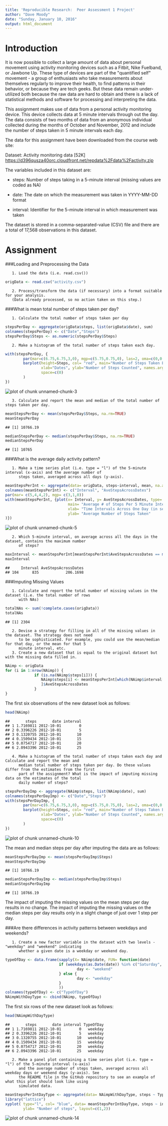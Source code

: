 ```yaml
---
title: 'Reproducible Research:  Peer Assessment 1 Project'
author: "Dave Moody"
date: "Sunday, January 10, 2016"
output: html_document
---
```


Introduction
============

It is now possible to collect a large amount of data about personal movement using activity monitoring devices such as a Fitbit, 
Nike Fuelband, or Jawbone Up. These type of devices are part of the "quantified self" movement - a group of enthusiasts who take 
measurements about themselves regularly to improve their health, to find patterns in their behavior, or because they are tech geeks. 
But these data remain under-utilized both because the raw data are hard to obtain and there is a lack of statistical methods and software
for processing and interpreting the data.

This assignment makes use of data from a personal activity monitoring device. This device collects data at 5 minute intervals through out
the day. The data consists of two months of data from an anonymous individual collected during the months of October and November, 2012 
and include the number of steps taken in 5 minute intervals each day.

The data for this assignment have been downloaded from the course web site:

Dataset: Activity monitoring data [52K] https://d396qusza40orc.cloudfront.net/repdata%2Fdata%2Factivity.zip

The variables included in this dataset are:

* steps: Number of steps taking in a 5-minute interval (missing values are coded as NA)

* date: The date on which the measurement was taken in YYYY-MM-DD format

* interval: Identifier for the 5-minute interval in which measurement was taken

The dataset is stored in a comma-separated-value (CSV) file and there are a total of 17,568 observations in 
this dataset.

Assignment
==========

###Loading and Preprocessing the Data

       1. Load the data (i.e. read.csv())
       

```r
origData <- read.csv("activity.csv")
```

       2. Process/transform the data (if necessary) into a format suitable for your analysis.
       (Data already processed, so no action taken on this step.)

###What is mean total number of steps taken per day?

       1. Calculate the total number of steps taken per day
       

```r
stepsPerDay <- aggregate(origData$steps, list(origData$date), sum)
colnames(stepsPerDay) <- c("Date","Steps")
stepsPerDay$Steps <- as.numeric(stepsPerDay$Steps)
```

       2. Make a histogram of the total number of steps taken each day.


```r
with(stepsPerDay, {
        par(mar=c(6.75,6.75,3,0), mgp=c(5.75,0.75,0), las=2, oma=c(0,0,0,0))
        barplot(height=Steps, col= "red", main="Number of Steps Taken Each Day",
                xlab="Dates", ylab="Number of Steps Counted", names.arg=Date,
                space=c(0)
        )
})
```

![plot of chunk unnamed-chunk-3](figure/unnamed-chunk-3-1.png) 

       3. Calculate and report the mean and median of the total number of steps taken per day.


```r
meanStepsPerDay <- mean(stepsPerDay$Steps, na.rm=TRUE)
meanStepsPerDay
```

```
## [1] 10766.19
```

```r
medianStepsPerDay <- median(stepsPerDay$Steps, na.rm=TRUE)
medianStepsPerDay
```

```
## [1] 10765
```

###What is the average daily activity pattern?

       1. Make a time series plot (i.e. type = "l") of the 5-minute interval (x-axis) and the average number of 
          steps taken, averaged across all days (y-axis).


```r
meanStepsPerInt <- aggregate(data= origData, steps~interval, mean, na.action=na.omit)
colnames(meanStepsPerInt) <- c("Interval", "AveStepsAcrossDates")
par(mar= c(5,4,4,2), mgp= c(3,1,0))
with(meanStepsPerInt, {plot(x= Interval, y= AveStepsAcrossDates, type= "l", 
                            main= "Average # of Steps Per 5 Minute Interval",
                            xlab= "Time Intervals Across One Day (in sequential 5 minute blocks)",
                            ylab= "Average Number of Steps Taken"
)})
```

![plot of chunk unnamed-chunk-5](figure/unnamed-chunk-5-1.png) 

       2. Which 5-minute interval, on average across all the days in the dataset, contains the maximum number 
          of steps?
       

```r
maxInterval <- meanStepsPerInt[meanStepsPerInt$AveStepsAcrossDates == max(meanStepsPerInt$AveStepsAcrossDates),]
maxInterval
```

```
##     Interval AveStepsAcrossDates
## 104      835            206.1698
```

###Imputing Missing Values

       1. Calculate and report the total number of missing values in the dataset (i.e. the total number of rows
          with NAs)
       

```r
totalNAs <- sum(!complete.cases(origData))
totalNAs
```

```
## [1] 2304
```

       2. Devise a strategy for filling in all of the missing values in the dataset. The strategy does not need 
          to be sophisticated. For example, you could use the mean/median for that day, or the mean for that 5
          minute interval, etc.
       3. Create a new dataset that is equal to the original dataset but with the missing data filled in.


```r
NAimp <- origData 
for (i in 1:nrow(NAimp)) {
             if (is.na(NAimp$steps[i])) {
                NAimp$steps[i] <- meanStepsPerInt[which(NAimp$interval[i] == meanStepsPerInt$Interval),
                ]$AveStepsAcrossDates
             }
}
```

The first six observations of the new dataset look as follows:


```r
head(NAimp)
```

```
##       steps       date interval
## 1 1.7169811 2012-10-01        0
## 2 0.3396226 2012-10-01        5
## 3 0.1320755 2012-10-01       10
## 4 0.1509434 2012-10-01       15
## 5 0.0754717 2012-10-01       20
## 6 2.0943396 2012-10-01       25
```

       4. Make a histogram of the total number of steps taken each day and Calculate and report the mean and 
          median total number of steps taken per day. Do these values differ from the estimates from the first  
          part of the assignment? What is the impact of imputing missing data on the estimates of the total 
          daily number of steps?


```r
stepsPerDayImp <- aggregate(NAimp$steps, list(NAimp$date), sum)
colnames(stepsPerDayImp) <- c("Date","Steps")
with(stepsPerDayImp, {
        par(mar=c(6.75,6.75,3,0), mgp=c(5.75,0.75,0), las=2, oma=c(0,0,0,0))
        barplot(height=Steps, col= "red", main="Number of Steps Taken Each Day (w/NAs Imputed)",
                xlab="Dates", ylab="Number of Steps Counted", names.arg=Date,
                space=c(0)
        )
})
```

![plot of chunk unnamed-chunk-10](figure/unnamed-chunk-10-1.png) 

The mean and median steps per day after imputing the data are as follows:


```r
meanStepsPerDayImp <- mean(stepsPerDayImp$Steps)
meanStepsPerDayImp
```

```
## [1] 10766.19
```

```r
medianStepsPerDayImp <- median(stepsPerDayImp$Steps)
medianStepsPerDayImp
```

```
## [1] 10766.19
```

The impact of imputing the missing values on the mean steps per day results in no change.  The impact of 
imputing the missing values on the median steps per day results only in a slight change of just over 1 step per 
day.

###Are there differences in activity patterns between weekdays and weekends?

       1. Create a new factor variable in the dataset with two levels - "weekday" and "weekend" indicating 
          whether a given date is a weekday or weekend day.


```r
typeOfDay <- data.frame(sapply(X= NAimp$date, FUN= function(date)
                        if (weekdays(as.Date(date)) %in% c("Saturday", "Sunday")) {
                                day <- "weekend"
                        } else {
                                day <- "weekday"
                        }
                        ))
colnames(typeOfDay) <- c("TypeOfDay")                    
NAimpWithDayType <- cbind(NAimp, typeOfDay)
```

The first six rows of the new dataset look as follows:


```r
head(NAimpWithDayType)
```

```
##       steps       date interval TypeOfDay
## 1 1.7169811 2012-10-01        0   weekday
## 2 0.3396226 2012-10-01        5   weekday
## 3 0.1320755 2012-10-01       10   weekday
## 4 0.1509434 2012-10-01       15   weekday
## 5 0.0754717 2012-10-01       20   weekday
## 6 2.0943396 2012-10-01       25   weekday
```

       2. Make a panel plot containing a time series plot (i.e. type = "l") of the 5-minute interval (x-axis) 
          and the average number of steps taken, averaged across all weekday days or weekend days (y-axis). See 
          the README file in the GitHub repository to see an example of what this plot should look like using 
          simulated data.  


```r
meanStepsPerIntDayType <- aggregate(data= NAimpWithDayType, steps ~ TypeOfDay + interval, mean)
library("lattice")
xyplot( type="l", col= "blue", data= meanStepsPerIntDayType, steps ~ interval | TypeOfDay, xlab= "Interval",
        ylab= "Number of steps", layout=c(1,2))
```

![plot of chunk unnamed-chunk-14](figure/unnamed-chunk-14-1.png) 












